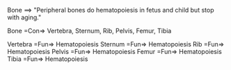 Bone ==> "Peripheral bones do hematopoiesis in fetus and child but stop with aging."

Bone =Con=> Vertebra, Sternum, Rib, Pelvis, Femur, Tibia

Vertebra =Fun=> Hematopoiesis
Sternum =Fun=> Hematopoiesis
Rib =Fun=> Hematopoiesis
Pelvis =Fun=> Hematopoiesis
Femur =Fun=> Hematopoiesis
Tibia =Fun=> Hematopoiesis
